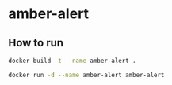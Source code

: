 # amber-alert

## How to run

```Bash
docker build -t --name amber-alert .

docker run -d --name amber-alert amber-alert
```
